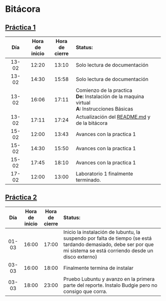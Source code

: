 #   Bitácora

##  [Práctica 1](Practica1/Practica1.md)

|  Día  | Hora de <br /> inicio | Hora de <br /> cierre | Status: |
| :----: | :-------------: | :-------------: | :------ |
| 13-02 | 12:20 | 13:10 | Solo lectura de documentación |
| 13-02 | 14:30 | 15:58 | Solo lectura de documentación |
| 13-02 | 16:06 | 17:11 | Comienzo de la practica <br /> **De:** Instalación de la maquina virtual<br /> **A:** Instrucciones Básicas |
| 13-02 | 17:11 | 17:24 | Actualización del [README.md](../README.md) y <br />  de la bitácora  |
| 15-02 | 12:00 | 13:43 | Avances con la practica 1 |
| 15-02 | 14:30 | 15:50 | Avances con la practica 1 |
| 15-02 | 17:45 | 18:10 | Avances con la practica 1 |
| 17-02 | 12:00 | 13:00 | Laboratorio 1 finalmente terminado. |


## [Práctica 2](Practica2/Laboratorio2.md)

|  Día  | Hora de <br /> inicio | Hora de <br /> cierre | Status: |
| :----: | :-------------: | :-------------: | :------ |
| 01-03 | 16:00 | 17:00 | Inicio la instalación de lubuntu, la suspendo por falta de tiempo (se está tardando demasiado, debe ser por que mi sistema se está corriendo desde un disco externo)|
| 03-03 | 16:00 | 18:00 | Finalmente termina de instalar |
| 03-03 | 18:00 | 23:00 | Pruebo Lubuntu y avanzo en la primera parte del reporte. Instalo Budgie pero no consigo que corra. |
